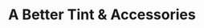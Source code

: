 ---
title: "A Better Tint & Accessories"
url: /gilbert/a-better-tint-und-accessories/
shop: Autowerkstatt
---